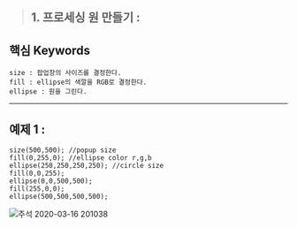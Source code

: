 > ## 1. 프로세싱 원 만들기 : 
## 핵심 Keywords 
    size : 팝업창의 사이즈를 결정한다.
    fill : ellipse의 색깔을 RGB로 결정한다.
    ellipse : 원을 그린다.
    
* * *

## 예제 1 : 
    
```processing
size(500,500); //popup size
fill(0,255,0); //ellipse color r,g,b
ellipse(250,250,250,250); //circle size
fill(0,0,255);
ellipse(0,0,500,500);
fill(255,0,0);
ellipse(500,500,500,500);
```

![주석 2020-03-16 201038](https://user-images.githubusercontent.com/50895677/76815287-8a8e5200-6840-11ea-8bdb-e8e4607ef2ab.png)
